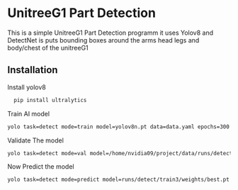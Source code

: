 
# UnitreeG1 Part Detection

This is a simple UnitreeG1 Part Detection programm it uses Yolov8 and DetectNet is puts bounding boxes around the arms head legs and body/chest of the unitreeG1 


## Installation

Install yolov8

```bash
  pip install ultralytics
```
Train AI model

```bash
yolo task=detect mode=train model=yolov8n.pt data=data.yaml epochs=300 imgsz=640
```
Validate The model

```bash
yolo task=detect mode=val model=/home/nvidia09/project/data/runs/detect/train6/weights/best.pt data=data.yaml
```

Now Predict the model

```bash
yolo task=detect mode=predict model=runs/detect/train3/weights/best.pt source=/home/nvidia09/project/data/UnitreeG1.jpeg
```
